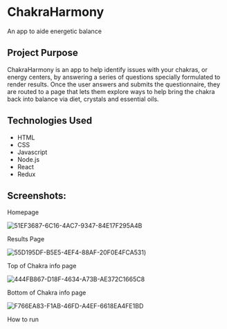 # ChakraHarmony 
An app to aide energetic balance

## Project Purpose 
ChakraHarmony is an app to help identify issues with your chakras, or energy centers, by answering a series of questions specially formulated to render results. Once the user answers and submits the questionnaire, they are routed to a page that lets them explore ways to help bring the chakra back into balance via diet, crystals and essential oils. 

## Technologies Used 

- HTML
- CSS
- Javascript
- Node.js
- React
- Redux 

## Screenshots: 



Homepage

![51EF3687-6C16-4AC7-9347-84E17F295A4B](https://user-images.githubusercontent.com/67763270/103163062-c3435a80-47c6-11eb-9afd-19644c277218.jpeg)

Results Page

![55D195DF-B5E5-4EF4-88AF-20F0E4FCA531](https://user-images.githubusercontent.com/67763270/103162883-7bbbcf00-47c4-11eb-944d-02b865315e18.jpeg))

Top of Chakra info page

![444FB867-D18F-4634-A73B-AE372C1665C8](https://user-images.githubusercontent.com/67763270/103163082-1c12f300-47c7-11eb-870a-bed155cc2b51.jpeg)

Bottom of Chakra info page

![F766EA83-F1AB-46FD-A4EF-6618EA4FE1BD](https://user-images.githubusercontent.com/67763270/103163055-af97f400-47c6-11eb-9b8f-1f40e5bbe404.jpeg)

How to run





